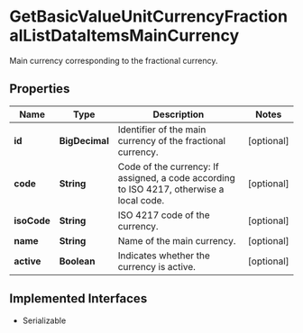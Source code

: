 

# GetBasicValueUnitCurrencyFractionalListDataItemsMainCurrency

Main currency corresponding to the fractional currency.

## Properties

Name | Type | Description | Notes
------------ | ------------- | ------------- | -------------
**id** | **BigDecimal** | Identifier of the main currency of the fractional currency. |  [optional]
**code** | **String** | Code of the currency: If assigned, a code according to ISO 4217, otherwise a local code. |  [optional]
**isoCode** | **String** | ISO 4217 code of the currency. |  [optional]
**name** | **String** | Name of the main currency. |  [optional]
**active** | **Boolean** | Indicates whether the currency is active. |  [optional]


## Implemented Interfaces

* Serializable


